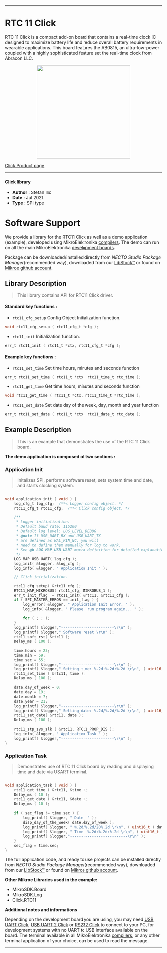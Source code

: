 
---
# RTC 11 Click

RTC 11 Click is a compact add-on board that contains a real-time clock IC designed to maximize battery life and reduce overall battery requirements in wearable applications. This board features the AB0815, an ultra-low-power coupled with a highly sophisticated feature set the real-time clock from Abracon LLC.

<p align="center">
  <img src="https://download.mikroe.com/images/click_for_ide/rtc11_click.png" height=300px>
</p>

[Click Product page](https://www.mikroe.com/rtc-11-click)

---


#### Click library

- **Author**        : Stefan Ilic
- **Date**          : Jul 2021.
- **Type**          : SPI type


# Software Support

We provide a library for the RTC11 Click
as well as a demo application (example), developed using MikroElektronika
[compilers](https://www.mikroe.com/necto-studio).
The demo can run on all the main MikroElektronika [development boards](https://www.mikroe.com/development-boards).

Package can be downloaded/installed directly from *NECTO Studio Package Manager*(recommended way), downloaded from our [LibStock&trade;](https://libstock.mikroe.com) or found on [Mikroe github account](https://github.com/MikroElektronika/mikrosdk_click_v2/tree/master/clicks).

## Library Description

> This library contains API for RTC11 Click driver.

#### Standard key functions :

- `rtc11_cfg_setup` Config Object Initialization function.
```c
void rtc11_cfg_setup ( rtc11_cfg_t *cfg );
```

- `rtc11_init` Initialization function.
```c
err_t rtc11_init ( rtc11_t *ctx, rtc11_cfg_t *cfg );
```

#### Example key functions :

- `rtc11_set_time` Set time hours, minutes and seconds function
```c
err_t rtc11_set_time ( rtc11_t *ctx, rtc11_time_t rtc_time );
```

- `rtc11_get_time` Get time hours, minutes and seconds function
```c
void rtc11_get_time ( rtc11_t *ctx, rtc11_time_t *rtc_time );
```

- `rtc11_set_date` Set date day of the week, day, month and year function
```c
err_t rtc11_set_date ( rtc11_t *ctx, rtc11_date_t rtc_date );
```

## Example Description

> This is an example that demonstrates the use of the RTC 11 Click board.

**The demo application is composed of two sections :**

### Application Init

> Initalizes SPI, performs software reset, sets system time and date, and starts clocking system.

```c

void application_init ( void ) {
    log_cfg_t log_cfg;  /**< Logger config object. */
    rtc11_cfg_t rtc11_cfg;  /**< Click config object. */

    /** 
     * Logger initialization.
     * Default baud rate: 115200
     * Default log level: LOG_LEVEL_DEBUG
     * @note If USB_UART_RX and USB_UART_TX 
     * are defined as HAL_PIN_NC, you will 
     * need to define them manually for log to work. 
     * See @b LOG_MAP_USB_UART macro definition for detailed explanation.
     */
    LOG_MAP_USB_UART( log_cfg );
    log_init( &logger, &log_cfg );
    log_info( &logger, " Application Init " );

    // Click initialization.

    rtc11_cfg_setup( &rtc11_cfg );
    RTC11_MAP_MIKROBUS( rtc11_cfg, MIKROBUS_1 );
    err_t init_flag  = rtc11_init( &rtc11, &rtc11_cfg );
    if ( SPI_MASTER_ERROR == init_flag ) {
        log_error( &logger, " Application Init Error. " );
        log_info( &logger, " Please, run program again... " );

        for ( ; ; );
    }
    log_printf( &logger,"------------------------\r\n" );
    log_printf( &logger," Software reset \r\n" );
    rtc11_soft_rst( &rtc11 );
    Delay_ms ( 100 );
    
    time.hours = 23;
    time.min = 59;
    time.sec = 55;
    log_printf( &logger,"------------------------\r\n" );
    log_printf( &logger," Setting time: %.2d:%.2d:%.2d \r\n", ( uint16_t ) time.hours, ( uint16_t ) time.min, ( uint16_t ) time.sec );
    rtc11_set_time ( &rtc11, time );
    Delay_ms ( 100 );
    
    date.day_of_week = 0;
    date.day = 19;
    date.month = 7;
    date.year = 21;
    log_printf( &logger,"------------------------\r\n" );
    log_printf( &logger," Setting date: %.2d/%.2d/%.2d \r\n", ( uint16_t ) date.day, ( uint16_t ) date.month, ( uint16_t ) date.year );
    rtc11_set_date( &rtc11, date );
    Delay_ms ( 100 );
    
    rtc11_stp_sys_slk ( &rtc11, RTC11_PROP_DIS );
    log_info( &logger, " Application Task " );
    log_printf( &logger,"------------------------\r\n" );
}

```

### Application Task

> Demonstrates use of RTC 11 Click board by reading and displaying time and date via USART terminal.

```c

void application_task ( void ) {
    rtc11_get_time ( &rtc11, &time );
    Delay_ms ( 10 );
    rtc11_get_date ( &rtc11, &date );
    Delay_ms ( 10 );
    
    if ( sec_flag != time.sec ) {
        log_printf( &logger, " Date: " );
        disp_day_of_the_week( date.day_of_week );
        log_printf( &logger, " %.2d/%.2d/20%.2d \r\n", ( uint16_t ) date.day, ( uint16_t ) date.month, ( uint16_t ) date.year );
        log_printf( &logger, " Time: %.2d:%.2d:%.2d \r\n", ( uint16_t ) time.hours, ( uint16_t ) time.min, ( uint16_t ) time.sec );
        log_printf( &logger,"--------------------------\r\n" );
    }
    sec_flag = time.sec;
}

```


The full application code, and ready to use projects can be installed directly from *NECTO Studio Package Manager*(recommended way), downloaded from our [LibStock&trade;](https://libstock.mikroe.com) or found on [Mikroe github account](https://github.com/MikroElektronika/mikrosdk_click_v2/tree/master/clicks).

**Other Mikroe Libraries used in the example:**

- MikroSDK.Board
- MikroSDK.Log
- Click.RTC11

**Additional notes and informations**

Depending on the development board you are using, you may need
[USB UART Click](http://shop.mikroe.com/usb-uart-click),
[USB UART 2 Click](http://shop.mikroe.com/usb-uart-2-click) or
[RS232 Click](http://shop.mikroe.com/rs232-click) to connect to your PC, for
development systems with no UART to USB interface available on the board. The
terminal available in all MikroElektronika
[compilers](http://shop.mikroe.com/compilers), or any other terminal application
of your choice, can be used to read the message.

---
